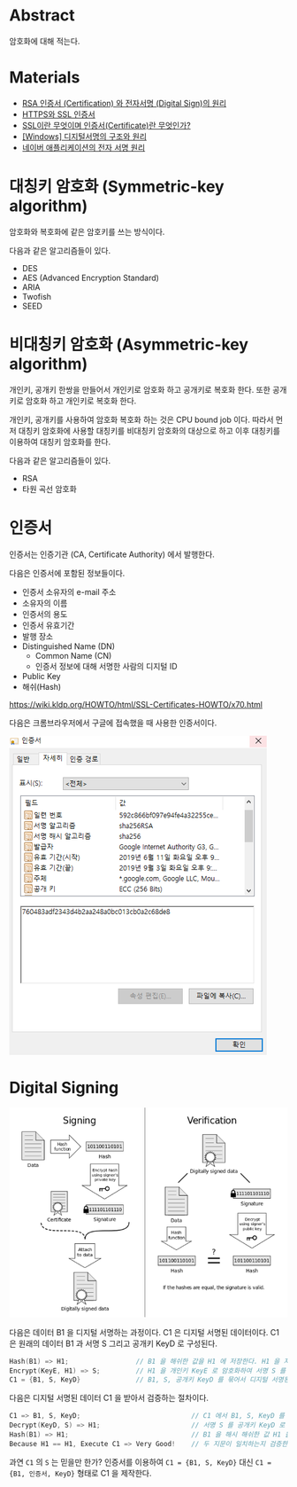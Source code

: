 # Abstract

암호화에 대해 적는다.

# Materials

* [RSA 인증서 (Certification) 와 전자서명 (Digital Sign)의 원리](https://rsec.kr/?p=426)
* [HTTPS와 SSL 인증서](https://opentutorials.org/course/228/4894)
* [SSL이란 무엇이며 인증서(Certificate)란 무엇인가?](https://wiki.kldp.org/HOWTO/html/SSL-Certificates-HOWTO/x70.html)
* [[Windows] 디지털서명의 구조와 원리](https://code13.tistory.com/165)
* [네이버 애플리케이션의 전자 서명 원리](https://d2.naver.com/helloworld/744920)

# 대칭키 암호화 (Symmetric-key algorithm)

암호화와 복호화에 같은 암호키를 쓰는 방식이다.

다음과 같은 알고리즘들이 있다.

* DES
* AES (Advanced Encryption Standard)
* ARIA
* Twofish
* SEED

# 비대칭키 암호화 (Asymmetric-key algorithm)

개인키, 공개키 한쌍을 만들어서 개인키로 암호화 하고
공개키로 복호화 한다. 또한 공개키로 암호화 하고
개인키로 복호화 한다.

개인키, 공개키를 사용하여 암호화 복호화 하는 것은 
CPU bound job 이다. 따라서 먼저 대칭키 암호화에 사용할
대칭키를 비대칭키 암호화의 대상으로 하고 이후 대칭키를
이용하여 대칭키 암호화를 한다.

다음과 같은 알고리즘들이 있다.

* RSA
* 타원 곡선 암호화

# 인증서

인증서는 인증기관 (CA, Certificate Authority) 에서 발행한다.

다음은 인증서에 포함된 정보들이다.

* 인증서 소유자의 e-mail 주소
* 소유자의 이름
* 인증서의 용도
* 인증서 유효기간
* 발행 장소
* Distinguished Name (DN)
  * Common Name (CN)
  * 인증서 정보에 대해 서명한 사람의 디지털 ID
* Public Key
* 해쉬(Hash)

https://wiki.kldp.org/HOWTO/html/SSL-Certificates-HOWTO/x70.html

다음은 크롬브라우저에서 구글에 접속했을 때 사용한 인증서이다.

![](certificate_sample.png)

# Digital Signing

![](digital_signing.png)

다음은 데이터 B1 을 디지털 서명하는 과정이다. C1 은 디지털 서명된 데이터이다. C1 은 원래의 데이터 B1 과 서명 S 그리고 공개키 KeyD 로 구성된다.

```c
Hash(B1) => H1;                 // B1 을 해쉬한 값을 H1 에 저장한다. H1 을 지문이라 하자.
Encrypt(KeyE, H1) => S;         // H1 을 개인키 KeyE 로 암호화하여 서명 S 를 얻는다.  
C1 = {B1, S, KeyD}              // B1, S, 공개키 KeyD 를 묶어서 디지털 서명된 데이터 C1 생성한다.
```

다음은 디지털 서명된 데이터 C1 을 받아서 검증하는 절차이다.

```c
C1 => B1, S, KeyD;                            // C1 에서 B1, S, KeyD 를 추출한다.  
Decrypt(KeyD, S) => H1;                       // 서명 S 를 공개키 KeyD 로 복호화하여 지문 H1 을 얻는다.  
Hash(B1) => H1;                               // B1 을 해시 해쉬한 값 H1 을 얻는다.  
Because H1 == H1, Execute C1 => Very Good!    // 두 지문이 일치하는지 검증한다.
```

과연 `C1` 의 `S` 는 믿을만 한가?
인증서를 이용하여 `C1 = {B1, S, KeyD}` 대신 `C1 = {B1, 인증서, KeyD}` 형태로 C1 을 제작한다.